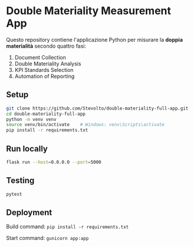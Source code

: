 # Double Materiality Measurement App

Questo repository contiene l'applicazione Python per misurare la **doppia materialità** secondo quattro fasi:
1. Document Collection
2. Double Materiality Analysis
3. KPI Standards Selection
4. Automation of Reporting

## Setup

```bash
git clone https://github.com/Stevolto/double-materiality-full-app.git
cd double-materiality-full-app
python -m venv venv
source venv/bin/activate    # Windows: venv\Scripts\activate
pip install -r requirements.txt
```

## Run locally

```bash
flask run --host=0.0.0.0 --port=5000
```

## Testing

```bash
pytest
```

## Deployment

Build command: `pip install -r requirements.txt`

Start command: `gunicorn app:app`
